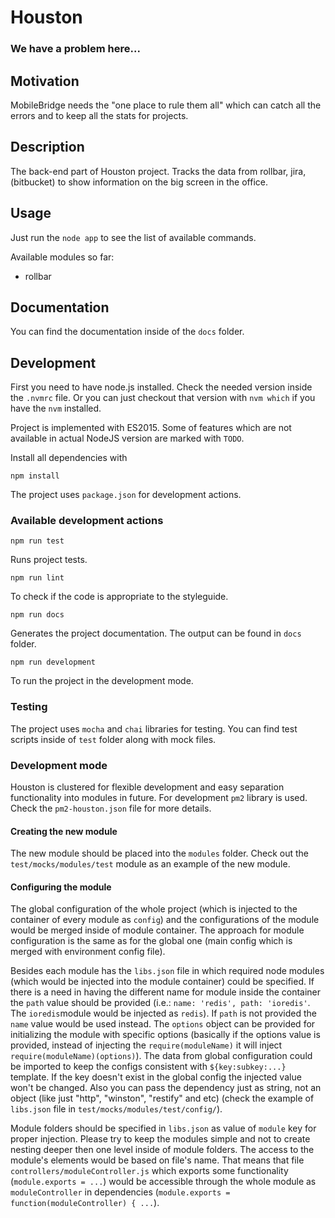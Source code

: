 # Houston
### We have a problem here...

## Motivation
MobileBridge needs the "one place to rule them all" which can catch all the errors and to keep all the stats for projects.

## Description
The back-end part of Houston project. 
Tracks the data from rollbar, jira, (bitbucket) to show information on the big screen in the office.

## Usage

Just run the `node app` to see the list of available commands.

Available modules so far:
* rollbar

## Documentation

You can find the documentation inside of the `docs` folder. 

## Development 
First you need to have node.js installed. 
Check the needed version inside the `.nvmrc` file. 
Or you can just checkout that version with `nvm which` if you have the `nvm` installed.

Project is implemented with ES2015. Some of features which are not available in actual NodeJS version are marked with `TODO`.
 
Install all dependencies with
```
npm install
```

The project uses `package.json` for development actions.

### Available development actions

```
npm run test
```
Runs project tests.

```
npm run lint
```
To check if the code is appropriate to the styleguide.

```
npm run docs
```
Generates the project documentation. The output can be found in `docs` folder.

```
npm run development
```
To run the project in the development mode. 

### Testing 
The project uses `mocha` and `chai` libraries for testing. You can find test scripts inside of `test` folder along with mock files.

### Development mode
Houston is clustered for flexible development and easy separation functionality into modules in future. For development `pm2` library is used. 
Check the `pm2-houston.json` file for more details. 
 
#### Creating the new module

The new module should be placed into the `modules` folder. Check out the `test/mocks/modules/test` module 
as an example of the new module.

#### Configuring the module

The global configuration of the whole project (which is injected to the container of every module as `config`)
and the configurations of the module would be merged inside of module container. The approach for module configuration 
is the same as for the global one (main config which is merged with environment config file). 

Besides each module has the `libs.json` file in which required node modules (which would be injected into the 
module container) could be specified. If there is a need in having the different name for module inside the 
container the `path` value should be provided (i.e.: `name: 'redis', path: 'ioredis'`. The `ioredis`module would 
be injected as `redis`). If `path` is not provided the `name` value would be used instead. The `options` object 
can be provided for initializing the module with specific options (basically if the options value is provided, 
instead of injecting the `require(moduleName)` it will inject `require(moduleName)(options)`). The data from global 
configuration could be imported to keep the configs consistent with `${key:subkey:...}` template. If the key doesn't 
exist in the global config the injected value won't be changed. Also you can pass the dependency just as string, not an 
object (like just "http", "winston", "restify" and etc) (check the example of `libs.json` file in 
`test/mocks/modules/test/config/`). 

Module folders should be specified in `libs.json` as value of `module` key for proper injection. Please try to
keep the modules simple and not to create nesting deeper then one level inside of module folders. The access 
to the module's elements would be based on file's name. That means that file `controllers/moduleController.js`
which exports some functionality (`module.exports = ...`) would be accessible through the whole module as 
`moduleController` in dependencies (`module.exports = function(moduleController) { ...`).